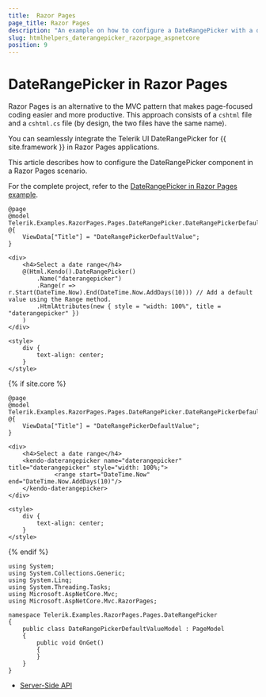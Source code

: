 ```yaml
---
title:  Razor Pages
page_title: Razor Pages
description: "An example on how to configure a DateRangePicker with a default value in Razor Pages."
slug: htmlhelpers_daterangepicker_razorpage_aspnetcore
position: 9
---
```


# DateRangePicker in Razor Pages

Razor Pages is an alternative to the MVC pattern that makes page-focused coding easier and more productive. This approach consists of a `cshtml` file and a `cshtml.cs` file (by design, the two files have the same name). 

You can seamlessly integrate the Telerik UI DateRangePicker for {{ site.framework }} in Razor Pages applications.

This article describes how to configure the DateRangePicker component in a Razor Pages scenario.

For the complete project, refer to the [DateRangePicker in Razor Pages example](https://github.com/telerik/ui-for-aspnet-core-examples/blob/master/Telerik.Examples.RazorPages/Telerik.Examples.RazorPages/Pages/DateRangePicker/DateRangePickerIndex.cshtml).

```tab-HtmlHelper(cshtml)
@page
@model Telerik.Examples.RazorPages.Pages.DateRangePicker.DateRangePickerDefaultValueModel
@{
    ViewData["Title"] = "DateRangePickerDefaultValue";
}

<div>
    <h4>Select a date range</h4>
    @(Html.Kendo().DateRangePicker()
        .Name("daterangepicker")
        .Range(r => r.Start(DateTime.Now).End(DateTime.Now.AddDays(10))) // Add a default value using the Range method.
        .HtmlAttributes(new { style = "width: 100%", title = "daterangepicker" })
    )
</div>

<style>
    div {
        text-align: center;
    }
</style>
```
{% if site.core %}
```tab-TagHelper(cshtml)
@page
@model Telerik.Examples.RazorPages.Pages.DateRangePicker.DateRangePickerDefaultValueModel
@{
    ViewData["Title"] = "DateRangePickerDefaultValue";
}

<div>
    <h4>Select a date range</h4>
    <kendo-daterangepicker name="daterangepicker" title="daterangepicker" style="width: 100%;">
             <range start="DateTime.Now" end="DateTime.Now.AddDays(10)"/>
    </kendo-daterangepicker>
</div>

<style>
    div {
        text-align: center;
    }
</style>
```
{% endif %}

```tab-PageModel(cshtml.cs)
using System;
using System.Collections.Generic;
using System.Linq;
using System.Threading.Tasks;
using Microsoft.AspNetCore.Mvc;
using Microsoft.AspNetCore.Mvc.RazorPages;

namespace Telerik.Examples.RazorPages.Pages.DateRangePicker
{
    public class DateRangePickerDefaultValueModel : PageModel
    {
        public void OnGet()
        {
        }
    }
}
```

* [Server-Side API](/api/daterangepicker)